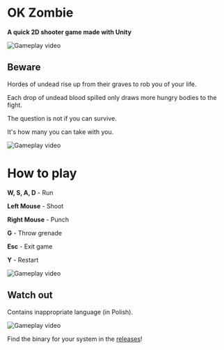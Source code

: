 # OK Zombie

**A quick 2D shooter game made with Unity**


![Gameplay video](gifs/fight1.gif)


## Beware

Hordes of undead rise up from their graves to rob you of your life.

Each drop of undead blood spilled only draws more hungry bodies to the fight.

The question is not if you can survive. 

It's how many you can take with you.


![Gameplay video](gifs/fight.gif)


# How to play
**W, S, A, D** - Run

**Left Mouse** - Shoot

**Right Mouse** - Punch

**G** - Throw grenade

**Esc** - Exit game

**Y** - Restart


![Gameplay video](gifs/fight3.gif)


## Watch out
Contains inappropriate language (in Polish).

![Gameplay video](gifs/fight2.gif)


Find the binary for your system in the [releases](https://github.com/dzejkob1218/ok-zombie/releases)!

